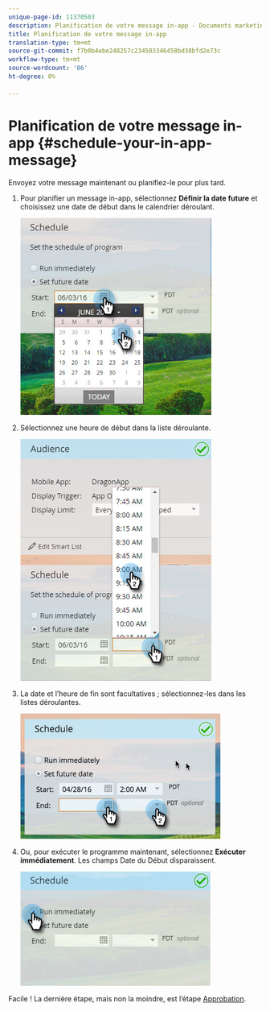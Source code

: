 ```yaml
---
unique-page-id: 11370503
description: Planification de votre message in-app - Documents marketing - Documentation du produit
title: Planification de votre message in-app
translation-type: tm+mt
source-git-commit: f7b0b4ebe248257c234503346458bd38bfd2e73c
workflow-type: tm+mt
source-wordcount: '86'
ht-degree: 0%

---
```



# Planification de votre message in-app {#schedule-your-in-app-message}

Envoyez votre message maintenant ou planifiez-le pour plus tard.

1. Pour planifier un message in-app, sélectionnez **Définir la date future** et choisissez une date de début dans le calendrier déroulant.

   ![](assets/schedule-your-in-app-message-1.png)

1. Sélectionnez une heure de début dans la liste déroulante.

   ![](assets/schedule-your-in-app-message-2.png)

1. La date et l’heure de fin sont facultatives ; sélectionnez-les dans les listes déroulantes.

   ![](assets/schedule-your-in-app-message-3.png)

1. Ou, pour exécuter le programme maintenant, sélectionnez **Exécuter immédiatement**. Les champs Date du Début disparaissent.

   ![](assets/schedule-your-in-app-message-4.png)

Facile ! La dernière étape, mais non la moindre, est l’étape [Approbation](approve-your-in-app-message.md).
